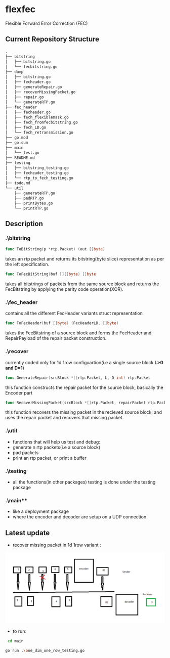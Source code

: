 # flexfec
Flexible Forward Error Correction (FEC)

## Current Repository Structure
```
.
├── bitstring
│   ├── bitstring.go
│   └── fecbitstring.go
├── dump
│   ├── bitstring.go
│   ├── fecheader.go
│   ├── generateRepair.go
│   ├── recoverMissingPacket.go
│   ├── repair.go
│   └── generateRTP.go
├── fec_header
│   ├── fecheader.go
│   ├── fech_flexiblemask.go
│   ├── fech_fromfecbitstring.go
│   ├── fech_LD.go
│   └── fech_retransmission.go
├── go.mod
├── go.sum
├── main
│   └── test.go
├── README.md
├── testing
│   ├── bitstring_testing.go
│   ├── fecheader_testing.go
│   └── rtp_to_fech_testing.go
├── todo.md
└── util
    ├── generateRTP.go
    ├── padRTP.go
    ├── printBytes.go
    └── printRTP.go

```

## Description

### .\bitstring

```go
func ToBitString(p *rtp.Packet) (out []byte)
```

takes an rtp packet and returns its bitstring(byte slice) representation as per the ieft specification.

```go
func ToFecBitString(buf [][]byte) []byte
```

takes all bitstrings of packets from the same source block and returns the FecBitstring by applying the parity code operation(XOR).

### .\fec_header

contains all the different FecHeader variants struct representation

```go
func ToFecHeader(buf []byte) (FecHeaderLD, []byte)
```

takes the FecBitstring of a source block and forms the FecHeader and RepairPayload of the repair packet construction.

### .\recover

currently coded only for 1d 1row configuartion(i.e a single source block **L>0 and D=1**)

```go
func GenerateRepair(srcBlock *[]rtp.Packet, L, D int) rtp.Packet
```

this function constructs the repair packet for the source block, basically the Encoder part

```go
func RecoverMissingPacket(srcBlock *[]rtp.Packet, repairPacket rtp.Packet) (rtp.Packet, int)
```

this function recovers the missing packet in the recieved source block, and uses the repair packet and recovers that missing packet.

### .\util

- functions that will help us test and debug: 
- generate n rtp packets(i.e a source block)
- pad packets
- print an rtp packet, or print a buffer

### .\testing

- all the functions(in other packages) testing is done under the testing package

### .\main**

- like a deployment package
- where the encoder and decoder are setup on a UDP connection

## Latest update

- recover missing packet in 1d 1row variant :  

![1d 1row fec case scenerio](https://github.com/muxable/flexfec/blob/main/dump/1d_1row_fec.png?raw=true)  

- to run:

```sh
 cd main
```

```sh
go run .\one_dim_one_row_testing.go
```
